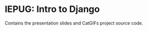 IEPUG: Intro to Django
======================

Contains the presentation slides and CatGIFs project source code.
